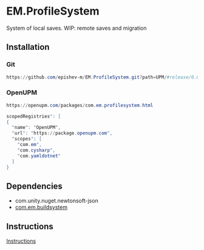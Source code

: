 # EM.ProfileSystem

System of local saves. WIP: remote saves and migration

## Installation
### Git
```ps1
https://github.com/epishev-m/EM.ProfileSystem.git?path=UPM/#release/0.0.0
```
### OpenUPM
```ps1
https://openupm.com/packages/com.em.profilesystem.html
```
```ps1
scopedRegistries": [
{
  "name": "OpenUPM",
  "url": "https://package.openupm.com",
  "scopes": [
    "com.em",
    "com.cysharp",
    "com.yamldotnet"
  ]
}
```

## Dependencies
- com.unity.nuget.newtonsoft-json
- [com.em.buildsystem](https://openupm.com/packages/com.em.buildsystem/)

## Instructions
[Instructions](UPM/README.md)